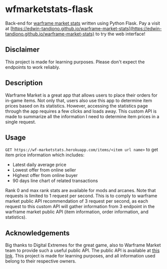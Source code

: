 # wfmarketstats-flask
Back-end for [warframe market stats](https://github.com/edwin-tandiono/warframe-market-stats) written using Python Flask. Pay a visit at [https://edwin-tandiono.github.io/warframe-market-stats](https://edwin-tandiono.github.io/warframe-market-stats) to try the web interface!


## Disclaimer
This project is made for learning purposes. Please don't expect the endpoints to work reliably.

## Description
Warframe Market is a great app that allows users to place their orders for in-game items. Not only that, users also use this app to determine item prices based on its statistics. However, accessing the statistics page through the app requires a few clicks and loads away. This custom API is made to summarize all the information I need to determine item prices in a single request.

## Usage
`GET https://wf-marketstats.herokuapp.com/items/<item url name>` to get item price information which includes:
* Latest daily average price  
* Lowest offer from online seller
* Highest offer from online buyer
* 90 days line chart of related transactions

Rank 0 and max rank stats are available for mods and arcanes.
Note that requests is limited to 1 request per second. This is to comply to warframe market public API recommendation of 3 request per second, as each request to this custom API will gather information from 3 endpoint in the warframe market public API (item information, order information, and statistics).

## Acknowledgements
Big thanks to Digital Extremes for the great game, also to Warframe Market team to provide such a useful public API. The public API is available at [this link](https://docs.google.com/document/d/1121cjBNN4BeZdMBGil6Qbuqse-sWpEXPpitQH5fb_Fo). This project is made for learning purposes, and all information used belong to their respective owners.

